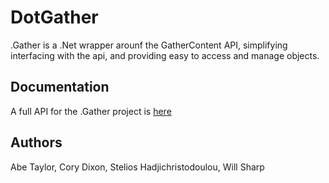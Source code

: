 # DotGather
.Gather is a .Net wrapper arounf the GatherContent API, simplifying interfacing with the api, and providing easy to access and manage objects.

## Documentation
A full API for the .Gather project is [here](http://dotgatherdocumentation.azurewebsites.net/dotgatherapi ".Gather API")

## Authors
Abe Taylor, Cory Dixon, Stelios Hadjichristodoulou, Will Sharp

